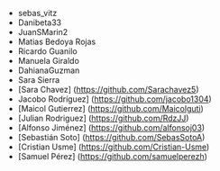 - sebas_vitz
- Danibeta33
- JuanSMarin2
- Matias Bedoya Rojas
- Ricardo Guanilo
- Manuela Giraldo
- DahianaGuzman
- Sara Sierra
- [Sara Chavez] (https://github.com/Sarachavez5) 
- Jacobo Rodríguez] (https://github.com/jacobo1304)
- [Maicol Gutierrez] (https://github.com/Maicolguti)
- [Julian Rodriguez] (https://github.com/RdzJJ)
- [Alfonso Jiménez] (https://github.com/alfonsoj03)
- [Sebastián Soto] (https://github.com/SebasSotoA)
- [Cristian Usme] (https://github.com/Cristian-Usme)
- [Samuel Pérez] (https://github.com/samuelperezh)
